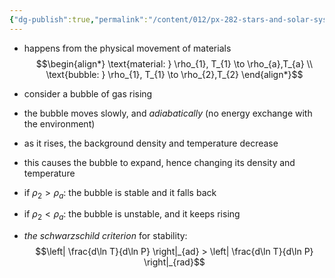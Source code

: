 ```yaml
---
{"dg-publish":true,"permalink":"/content/012/px-282-stars-and-solar-system/term-1-stars/d-stellar-structure-and-interiors/px-282-d2c-convection/","noteIcon":"1","created":"2025-08-27T13:14:15.634+01:00","updated":"2025-01-05T10:50:24.000+00:00"}
---
```


- happens from the physical movement of materials
$$\begin{align*}
	\text{material: } \rho_{1}, T_{1} \to \rho_{a},T_{a} \\
	\text{bubble: } \rho_{1}, T_{1} \to \rho_{2},T_{2}	
\end{align*}$$
- consider a bubble of gas rising
- the bubble moves slowly, and *adiabatically* (no energy exchange with the environment)
- as it rises, the background density and temperature decrease
- this causes the bubble to expand, hence changing its density and temperature

- if $\rho_{2} > \rho_{a} :$ the bubble is stable and it falls back
- if $\rho_{2}<\rho_{a}:$ the bubble is unstable, and it keeps rising

- *the schwarzschild criterion* for stability: 
$$\left| \frac{d\ln T}{d\ln P} \right|_{ad} > \left| \frac{d\ln T}{d\ln P} \right|_{rad}$$

